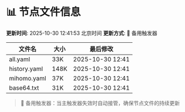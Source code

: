 # 📊 节点文件信息

**更新时间**: 2025-10-30 12:41:53 北京时间
**更新方式**: 🔄 备用触发器

| 文件名 | 大小 | 最后修改 |
|--------|------|----------|
| all.yaml | 33K | 2025-10-30 12:41 |
| history.yaml | 148K | 2025-10-30 12:41 |
| mihomo.yaml | 37K | 2025-10-30 12:41 |
| base64.txt | 31K | 2025-10-30 12:41 |

> 🔄 备用触发器：当主触发器失效时自动接管，确保节点文件的持续更新
